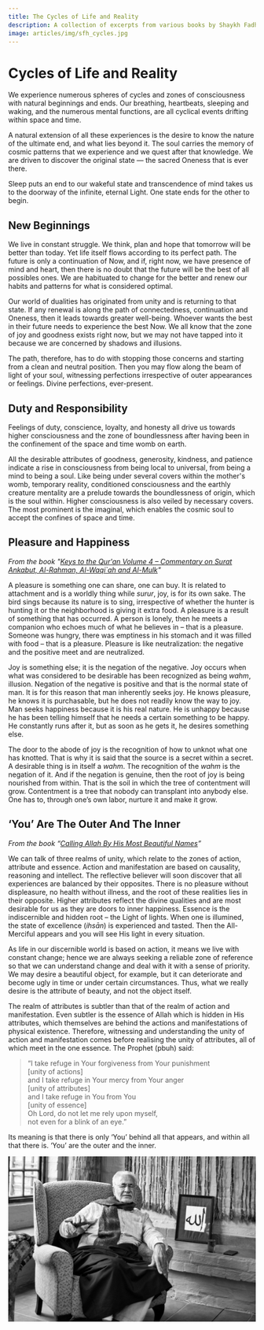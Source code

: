 ```yaml
---
title: The Cycles of Life and Reality
description: A collection of excerpts from various books by Shaykh Fadhlalla on the topic of the Cycles of Life and Reality through which we all must travel on our life journey.
image: articles/img/sfh_cycles.jpg
---
```


# Cycles of Life and Reality

We experience numerous spheres of cycles and zones of consciousness with natural beginnings and ends. Our breathing, heartbeats, sleeping and waking, and the numerous mental functions, are all cyclical events drifting within space and time.  

A natural extension of all these experiences is the desire to know the nature of the ultimate end, and what lies beyond it. The soul carries the memory of cosmic patterns that we experience and we quest after that knowledge. We are driven to discover the original state — the sacred Oneness that is ever there.  

Sleep puts an end to our wakeful state and transcendence of mind takes us to the doorway of the infinite, eternal Light. One state ends for the other to begin.   

## New Beginnings     

We live in constant struggle. We think, plan and hope that tomorrow will be better than today. Yet life itself flows according to its perfect path. The future is only a continuation of Now, and if, right now, we have presence of mind and heart, then there is no doubt that the future will be the best of all possibles ones. We are habituated to change for the better and renew our habits and patterns for what is considered optimal.  

Our world of dualities has originated from unity and is returning to that state. If any renewal is along the path of connectedness, continuation and Oneness, then it leads towards greater well-being. Whoever wants the best in their future needs to experience the best Now. We all know that the zone of joy and goodness exists right now, but we may not have tapped into it because we are concerned by shadows and illusions.  

The path, therefore, has to do with stopping those concerns and starting from a clean and neutral position. Then you may flow along the beam of light of your soul, witnessing perfections irrespective of outer appearances or feelings. Divine perfections, ever-present. 

## Duty and Responsibility

Feelings of duty, conscience, loyalty, and honesty all drive us towards higher consciousness and the zone of boundlessness after having been in the confinement of the space and time womb on earth.  

All the desirable attributes of goodness, generosity, kindness, and patience indicate a rise in consciousness from being local to universal, from being a mind to being a soul. Like being under several covers within the mother's womb, temporary reality, conditioned consciousness and the earthly creature mentality are  a prelude towards the boundlessness of origin, which is the soul within. Higher consciousness is also veiled by necessary covers. The most prominent is the imaginal, which enables the cosmic soul to accept the confines of space and time.

## Pleasure and Happiness  

_From the book "[Keys to the Qur'an Volume 4 – Commentary on Surat Ankabut, Al-Rahman, Al-Waqi`ah and Al-Mulk](https://zahrapublications.pub/book-CommentariesOnFourChaptersOfQuran.php#bookTitle)"_

A pleasure is something one can share, one can buy. It is related to attachment and is a worldly thing while _surur_, joy, is for its own sake. The bird sings because its nature is to sing, irrespective of whether the hunter is hunting it or the neighborhood is giving it extra food. A pleasure is a result of something that has occurred. A person is lonely, then he meets a companion who echoes much of what he believes in – that is a pleasure. Someone was hungry, there was emptiness in his stomach and it was filled with food – that is a pleasure. Pleasure is like neutralization: the negative and the positive meet and are neutralized.  

Joy is something else; it is the negation of the negative. Joy occurs when what was considered to be desirable has been recognized as being _wahm_, illusion. Negation of the negative is positive and that is the normal state of man. It is for this reason that man inherently seeks joy. He knows pleasure, he knows it is purchasable, but he does not readily know the way to joy. Man seeks happiness because it is his real nature. He is unhappy because he has been telling himself that he needs a certain something to be happy. He constantly runs after it, but as soon as he gets it, he desires something else.  

The door to the abode of joy is the recognition of how to unknot what one has knotted. That is why it is said that the source is a secret within a secret. A desirable thing is in itself a _wahm_. The recognition of the _wahm_ is the negation of it. And if the negation is genuine, then the root of joy is being nourished from within. That is the soil in which the tree of contentment will grow. Contentment is a tree that nobody can transplant into anybody else. One has to, through one’s own labor, nurture it and make it grow.

## ‘You’ Are The Outer And The Inner   

_From the book “[Calling Allah By His Most Beautiful Names](https://zahrapublications.pub/book-CallingAllahByHisMostBeautifulNames.php#bookTitle)”_  

We can talk of three realms of unity, which relate to the zones of action, attribute and essence. Action and manifestation are based on causality, reasoning and intellect. The reflective believer will soon discover that all experiences are balanced by their opposites. There is no pleasure without displeasure, no health without illness, and the root of these realities lies in their opposite. Higher attributes reflect the divine qualities and are most desirable for us as they are doors to inner happiness. Essence is the indiscernible and hidden root – the Light of lights. When one is illumined, the state of excellence (_ihsān_) is experienced and tasted. Then the All-Merciful appears and you will see His light in every situation.  

As life in our discernible world is based on action, it means we live with constant change; hence we are always seeking a reliable zone of reference so that we can understand change and deal with it with a sense of priority. We may desire a beautiful object, for example, but it can deteriorate and become ugly in time or under certain circumstances. Thus, what we really desire is the attribute of beauty, and not the object itself.  

The realm of attributes is subtler than that of the realm of action and manifestation. Even subtler is the essence of Allah which is hidden in His attributes, which themselves are behind the actions and manifestations of physical existence. Therefore, witnessing and understanding the unity of action and manifestation comes before realising the unity of attributes, all of which meet in the one essence. The Prophet (pbuh) said:  

> “I take refuge in Your forgiveness from Your punishment  
> [unity of actions]  
> and I take refuge in Your mercy from Your anger  
> [unity of attributes]  
> and I take refuge in You from You  
> [unity of essence]  
> Oh Lord, do not let me rely upon myself,  
> not even for a blink of an eye.”  

Its meaning is that there is only ‘You’ behind all that appears, and within all that there is. ‘You’ are the outer and the inner.

![Cycles of Life](./img/sfh_cycles.jpg)

